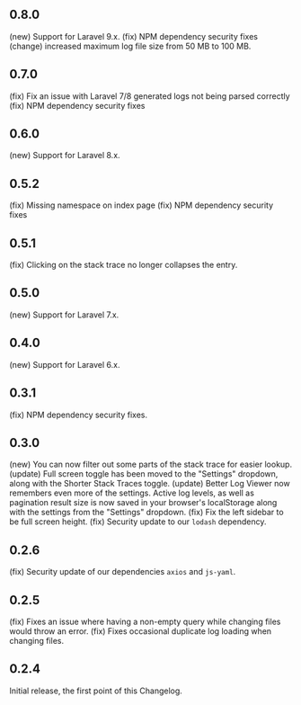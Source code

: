 ## 0.8.0

(new) Support for Laravel 9.x.
(fix) NPM dependency security fixes
(change) increased maximum log file size from 50 MB to 100 MB.

## 0.7.0

(fix) Fix an issue with Laravel 7/8 generated logs not being parsed correctly
(fix) NPM dependency security fixes

## 0.6.0

(new) Support for Laravel 8.x.

## 0.5.2

(fix) Missing namespace on index page
(fix) NPM dependency security fixes

## 0.5.1

(fix) Clicking on the stack trace no longer collapses the entry.

## 0.5.0

(new) Support for Laravel 7.x.

## 0.4.0

(new) Support for Laravel 6.x.

## 0.3.1

(fix) NPM dependency security fixes.

## 0.3.0

(new) You can now filter out some parts of the stack trace for easier lookup.
(update) Full screen toggle has been moved to the "Settings" dropdown, along with the Shorter Stack Traces toggle.
(update) Better Log Viewer now remembers even more of the settings. Active log levels, as well as pagination result size is now saved in your browser's localStorage along with the settings from the "Settings" dropdown.
(fix) Fix the left sidebar to be full screen height.
(fix) Security update to our `lodash` dependency.

## 0.2.6

(fix) Security update of our dependencies `axios` and `js-yaml`.

## 0.2.5

(fix) Fixes an issue where having a non-empty query while changing files would throw an error.
(fix) Fixes occasional duplicate log loading when changing files.

## 0.2.4

Initial release, the first point of this Changelog.
